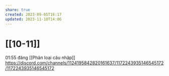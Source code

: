 ```yaml
---
share: true
created: 2023-09-05T16:17
updated: 2023-11-10T14:06
---
```

# [[10-11]]
01:55 đăng [[Phân loại câu nhập]] https://discord.com/channels/1124195842820161637/1172243935146545172/1172243935146545172